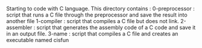 Starting to code with C language. This directory contains :
0-preprocessor : script that runs a C file through the preprocessor and save the result into another file
1-compiler : script that compiles a C file but does not link.
2-assembler : script that generates the assembly code of a C code and save it in an output file.
3-name : script that compiles a C file and creates an executable named cisfun

